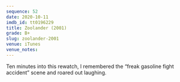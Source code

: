 ```yaml
---
sequence: 52
date: 2020-10-11
imdb_id: tt0196229
title: Zoolander (2001)
grade: B+
slug: zoolander-2001
venue: iTunes
venue_notes:
---
```


Ten minutes into this rewatch, I remembered the “freak gasoline fight accident” scene and roared out laughing.
